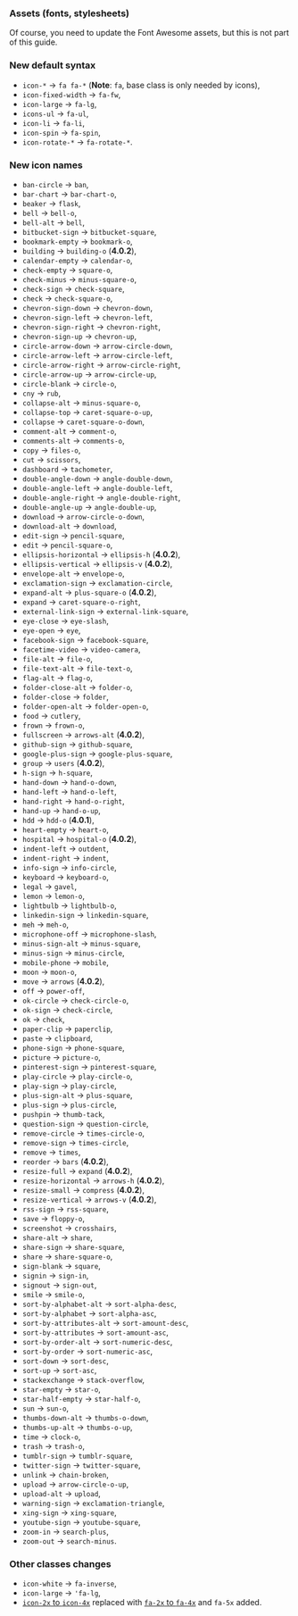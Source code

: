 ### Assets (fonts, stylesheets)

Of course, you need to update the Font Awesome assets, but this is not part of this guide.

### New default syntax

* `icon-*` -> `fa fa-*` (**Note**: `fa`, base class is only needed by icons),
* `icon-fixed-width` -> `fa-fw`,
* `icon-large` -> `fa-lg`,
* `icons-ul` -> `fa-ul`,
* `icon-li` -> `fa-li`,
* `icon-spin` -> `fa-spin`,
* `icon-rotate-*` -> `fa-rotate-*`.

### New icon names

* `ban-circle` -> `ban`,
* `bar-chart` -> `bar-chart-o`,
* `beaker` -> `flask`,
* `bell` -> `bell-o`,
* `bell-alt` -> `bell`,
* `bitbucket-sign` -> `bitbucket-square`,
* `bookmark-empty` -> `bookmark-o`,
* `building` -> `building-o` (**4.0.2**),
* `calendar-empty` -> `calendar-o`,
* `check-empty` -> `square-o`,
* `check-minus` -> `minus-square-o`,
* `check-sign` -> `check-square`,
* `check` -> `check-square-o`,
* `chevron-sign-down` -> `chevron-down`,
* `chevron-sign-left` -> `chevron-left`,
* `chevron-sign-right` -> `chevron-right`,
* `chevron-sign-up` -> `chevron-up`,
* `circle-arrow-down` -> `arrow-circle-down`,
* `circle-arrow-left` -> `arrow-circle-left`,
* `circle-arrow-right` -> `arrow-circle-right`,
* `circle-arrow-up` -> `arrow-circle-up`,
* `circle-blank` -> `circle-o`,
* `cny` -> `rub`,
* `collapse-alt` -> `minus-square-o`,
* `collapse-top` -> `caret-square-o-up`,
* `collapse` -> `caret-square-o-down`,
* `comment-alt` -> `comment-o`,
* `comments-alt` -> `comments-o`,
* `copy` -> `files-o`,
* `cut` -> `scissors`,
* `dashboard` -> `tachometer`,
* `double-angle-down` -> `angle-double-down`,
* `double-angle-left` -> `angle-double-left`,
* `double-angle-right` -> `angle-double-right`,
* `double-angle-up` -> `angle-double-up`,
* `download` -> `arrow-circle-o-down`,
* `download-alt` -> `download`,
* `edit-sign` -> `pencil-square`,
* `edit` -> `pencil-square-o`,
* `ellipsis-horizontal` -> `ellipsis-h` (**4.0.2**),
* `ellipsis-vertical` -> `ellipsis-v` (**4.0.2**),
* `envelope-alt` -> `envelope-o`,
* `exclamation-sign` -> `exclamation-circle`,
* `expand-alt` -> `plus-square-o` (**4.0.2**),
* `expand` -> `caret-square-o-right`,
* `external-link-sign` -> `external-link-square`,
* `eye-close` -> `eye-slash`,
* `eye-open` -> `eye`,
* `facebook-sign` -> `facebook-square`,
* `facetime-video` -> `video-camera`,
* `file-alt` -> `file-o`,
* `file-text-alt` -> `file-text-o`,
* `flag-alt` -> `flag-o`,
* `folder-close-alt` -> `folder-o`,
* `folder-close` -> `folder`,
* `folder-open-alt` -> `folder-open-o`,
* `food` -> `cutlery`,
* `frown` -> `frown-o`,
* `fullscreen` -> `arrows-alt` (**4.0.2**),
* `github-sign` -> `github-square`,
* `google-plus-sign` -> `google-plus-square`,
* `group` -> `users` (**4.0.2**),
* `h-sign` -> `h-square`,
* `hand-down` -> `hand-o-down`,
* `hand-left` -> `hand-o-left`,
* `hand-right` -> `hand-o-right`,
* `hand-up` -> `hand-o-up`,
* `hdd` -> `hdd-o` (**4.0.1**),
* `heart-empty` -> `heart-o`,
* `hospital` -> `hospital-o` (**4.0.2**),
* `indent-left` -> `outdent`,
* `indent-right` -> `indent`,
* `info-sign` -> `info-circle`,
* `keyboard` -> `keyboard-o`,
* `legal` -> `gavel`,
* `lemon` -> `lemon-o`,
* `lightbulb` -> `lightbulb-o`,
* `linkedin-sign` -> `linkedin-square`,
* `meh` -> `meh-o`,
* `microphone-off` -> `microphone-slash`,
* `minus-sign-alt` -> `minus-square`,
* `minus-sign` -> `minus-circle`,
* `mobile-phone` -> `mobile`,
* `moon` -> `moon-o`,
* `move` -> `arrows` (**4.0.2**),
* `off` -> `power-off`,
* `ok-circle` -> `check-circle-o`,
* `ok-sign` -> `check-circle`,
* `ok` -> `check`,
* `paper-clip` -> `paperclip`,
* `paste` -> `clipboard`,
* `phone-sign` -> `phone-square`,
* `picture` -> `picture-o`,
* `pinterest-sign` -> `pinterest-square`,
* `play-circle` -> `play-circle-o`,
* `play-sign` -> `play-circle`,
* `plus-sign-alt` -> `plus-square`,
* `plus-sign` -> `plus-circle`,
* `pushpin` -> `thumb-tack`,
* `question-sign` -> `question-circle`,
* `remove-circle` -> `times-circle-o`,
* `remove-sign` -> `times-circle`,
* `remove` -> `times`,
* `reorder` -> `bars` (**4.0.2**),
* `resize-full` -> `expand` (**4.0.2**),
* `resize-horizontal` -> `arrows-h` (**4.0.2**),
* `resize-small` -> `compress` (**4.0.2**),
* `resize-vertical` -> `arrows-v` (**4.0.2**),
* `rss-sign` -> `rss-square`,
* `save` -> `floppy-o`,
* `screenshot` -> `crosshairs`,
* `share-alt` -> `share`,
* `share-sign` -> `share-square`,
* `share` -> `share-square-o`,
* `sign-blank` -> `square`,
* `signin` -> `sign-in`,
* `signout` -> `sign-out`,
* `smile` -> `smile-o`,
* `sort-by-alphabet-alt` -> `sort-alpha-desc`,
* `sort-by-alphabet` -> `sort-alpha-asc`,
* `sort-by-attributes-alt` -> `sort-amount-desc`,
* `sort-by-attributes` -> `sort-amount-asc`,
* `sort-by-order-alt` -> `sort-numeric-desc`,
* `sort-by-order` -> `sort-numeric-asc`,
* `sort-down` -> `sort-desc`,
* `sort-up` -> `sort-asc`,
* `stackexchange` -> `stack-overflow`,
* `star-empty` -> `star-o`,
* `star-half-empty` -> `star-half-o`,
* `sun` -> `sun-o`,
* `thumbs-down-alt` -> `thumbs-o-down`,
* `thumbs-up-alt` -> `thumbs-o-up`,
* `time` -> `clock-o`,
* `trash` -> `trash-o`,
* `tumblr-sign` -> `tumblr-square`,
* `twitter-sign` -> `twitter-square`,
* `unlink` -> `chain-broken`,
* `upload` -> `arrow-circle-o-up`,
* `upload-alt` -> `upload`,
* `warning-sign` -> `exclamation-triangle`,
* `xing-sign` -> `xing-square`,
* `youtube-sign` -> `youtube-square`,
* `zoom-in` -> `search-plus`,
* `zoom-out` -> `search-minus`.

### Other classes changes

* `icon-white` -> `fa-inverse`,
* `icon-large` -> `'fa-lg`,
* [`icon-2x` to `icon-4x`](http://fortawesome.github.io/Font-Awesome/3.2.1/examples/#larger-icons) replaced with [`fa-2x` to `fa-4x`](http://fortawesome.github.io/Font-Awesome/examples/#larger) and `fa-5x` added.
